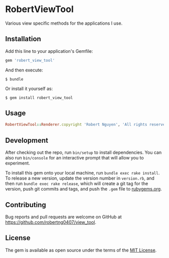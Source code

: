 # RobertViewTool

Various view specific methods for the applications I use.

## Installation

Add this line to your application's Gemfile:

```ruby
gem 'robert_view_tool'
```

And then execute:

    $ bundle

Or install it yourself as:

    $ gem install robert_view_tool

## Usage

```ruby
RobertViewTool::Renderer.copyright 'Robert Nguyen', 'All rights reserved'
```

## Development

After checking out the repo, run `bin/setup` to install dependencies. You can also run `bin/console` for an interactive prompt that will allow you to experiment.

To install this gem onto your local machine, run `bundle exec rake install`. To release a new version, update the version number in `version.rb`, and then run `bundle exec rake release`, which will create a git tag for the version, push git commits and tags, and push the `.gem` file to [rubygems.org](https://rubygems.org).

## Contributing

Bug reports and pull requests are welcome on GitHub at https://github.com/robertng0407/view_tool.

## License

The gem is available as open source under the terms of the [MIT License](https://opensource.org/licenses/MIT).

